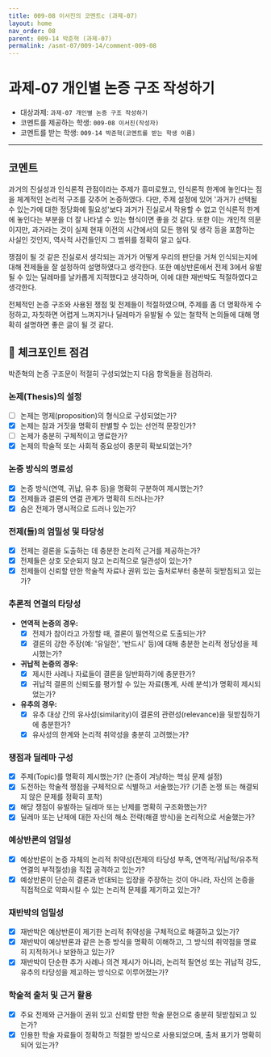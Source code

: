 ```yaml
---
title: 009-08 이서진의 코멘트c (과제-07) 
layout: home
nav_order: 08
parent: 009-14 박준혁 (과제-07)
permalink: /asmt-07/009-14/comment-009-08
---
```


# 과제-07 개인별 논증 구조 작성하기

- 대상과제: `과제-07 개인별 논증 구조 작성하기`
- 코멘트를 제공하는 학생: `009-08 이서진(작성자)` 
- 코멘트를 받는 학생: `009-14 박준혁(코멘트를 받는 학생 이름)` 

---

## 코멘트

과거의 진실성과 인식론적 관점이라는 주제가 흥미로웠고, 인식론적 한계에 놓인다는 점을 체계적인 논리적 구조를 갖추어 논증하였다. 다만, 주제 설정에 있어 '과거가 선택될 수 있는가에 대한 정당화에 필요성'보다 과거가 진실로서 작용할 수 없고 인식론적 한계에 놓인다는 부분을 더 잘 나타낼 수 있는 형식이면 좋을 것 같다. 또한 이는 개인적 의문이지만, 과거라는 것이 실제 현재 이전의 시간에서의 모든 행위 및 생각 등을 포함하는 사실인 것인지, 역사적 사건들인지 그 범위를 정확히 알고 싶다.

쟁점이 될 것 같은 진실로서 생각되는 과거가 어떻게 우리의 판단을 거쳐 인식되는지에 대해 전제들을 잘 설정하여 설명하였다고 생각한다. 또한 예상반론에서 전제 3에서 유발될 수 있는 딜레마를 날카롭게 지적했다고 생각하며, 이에 대한 재반박도 적절하였다고 생각한다.

전체적인 논증 구조와 사용된 쟁점 및 전제들이 적절하였으며, 주제를 좀 더 명확하게 수정하고, 자칫하면 어렵게 느껴지거나 딜레마가 유발될 수 있는 철학적 논의들에 대해 명확히 설명하면 좋은 글이 될 것 같다.

## 📌 체크포인트 점검

박준혁의 논증 구조문이 적절히 구성되었는지 다음 항목들을 점검하라.

### **논제(Thesis)의 설정**
- [ ] 논제는 명제(proposition)의 형식으로 구성되었는가?
- [X] 논제는 참과 거짓을 명확히 판별할 수 있는 선언적 문장인가?
- [ ] 논제가 충분히 구체적이고 명료한가?
- [X] 논제의 학술적 또는 사회적 중요성이 충분히 확보되었는가?

### **논증 방식의 명료성**
- [X] 논증 방식(연역, 귀납, 유추 등)을 명확히 구분하여 제시했는가?
- [X] 전제들과 결론의 연결 관계가 명확히 드러나는가?
- [X] 숨은 전제가 명시적으로 드러나 있는가?

### **전제(들)의 엄밀성 및 타당성**
- [X] 전제는 결론을 도출하는 데 충분한 논리적 근거를 제공하는가?
- [X] 전제들은 상호 모순되지 않고 논리적으로 일관성이 있는가?
- [X] 전제들이 신뢰할 만한 학술적 자료나 권위 있는 출처로부터 충분히 뒷받침되고 있는가?

### **추론적 연결의 타당성**
- **연역적 논증의 경우:**
  - [X] 전제가 참이라고 가정할 때, 결론이 필연적으로 도출되는가?
  - [X] 결론의 강한 주장(예: '유일한', '반드시' 등)에 대해 충분한 논리적 정당성을 제시했는가?

- **귀납적 논증의 경우:**
  - [X] 제시한 사례나 자료들이 결론을 일반화하기에 충분한가?
  - [X] 귀납적 결론의 신뢰도를 평가할 수 있는 자료(통계, 사례 분석)가 명확히 제시되었는가?

- **유추의 경우:**
  - [X] 유추 대상 간의 유사성(similarity)이 결론의 관련성(relevance)을 뒷받침하기에 충분한가?
  - [X] 유사성의 한계와 논리적 취약성을 충분히 고려했는가?

### **쟁점과 딜레마 구성**
- [X] 주제(Topic)를 명확히 제시했는가? (논증이 겨냥하는 핵심 문제 설정)
- [X] 도전하는 학술적 쟁점을 구체적으로 식별하고 서술했는가? (기존 논쟁 또는 해결되지 않은 문제를 정확히 포착)
- [X] 해당 쟁점이 유발하는 딜레마 또는 난제를 명확히 구조화했는가?
- [X] 딜레마 또는 난제에 대한 자신의 해소 전략(해결 방식)을 논리적으로 서술했는가?

### **예상반론의 엄밀성**
- [X] 예상반론이 논증 자체의 논리적 취약성(전제의 타당성 부족, 연역적/귀납적/유추적 연결의 부적절성)을 직접 공격하고 있는가?
- [X] 예상반론이 단순히 결론과 반대되는 입장을 주장하는 것이 아니라, 자신의 논증을 직접적으로 약화시킬 수 있는 논리적 문제를 제기하고 있는가?

### **재반박의 엄밀성**
- [X] 재반박은 예상반론이 제기한 논리적 취약성을 구체적으로 해결하고 있는가?
- [X] 재반박이 예상반론과 같은 논증 방식을 명확히 이해하고, 그 방식의 취약점을 명료히 지적하거나 보완하고 있는가?
- [X] 재반박이 단순한 추가 사례나 의견 제시가 아니라, 논리적 필연성 또는 귀납적 강도, 유추의 타당성을 제고하는 방식으로 이루어졌는가?

### **학술적 출처 및 근거 활용**
- [X] 주요 전제와 근거들이 권위 있고 신뢰할 만한 학술 문헌으로 충분히 뒷받침되고 있는가?
- [X] 인용한 학술 자료들이 정확하고 적절한 방식으로 사용되었으며, 출처 표기가 명확히 되어 있는가?
